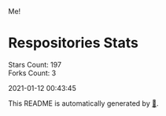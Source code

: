 Me!

# Respositories Stats
Stars Count: 197  
Forks Count: 3

2021-01-12 00:43:45  

This README is automatically generated by [🐰](https://github.com/rnitta/rnitta).

